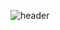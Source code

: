 ![header](https://capsule-render.vercel.app/api?type=waving&color=timeGradient&text=Welcome%20to%20Koohyewon's%20GitHub%20👋&animation=twinkling&fontSize=35&fontAlignY=40&fontAlign=70&height=250)

<!--
**Koohyewon/Koohyewon** is a ✨ _special_ ✨ repository because its `README.md` (this file) appears on your GitHub profile.

Here are some ideas to get you started:

- 🔭 I’m currently working on ...
- 🌱 I’m currently learning ...
- 👯 I’m looking to collaborate on ...
- 🤔 I’m looking for help with ...
- 💬 Ask me about ...
- 📫 How to reach me: ...
- 😄 Pronouns: ...
- ⚡ Fun fact: ...
-->
